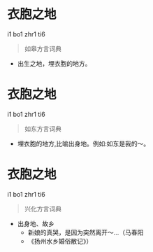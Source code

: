 # 衣胞之地
i1 bo1 zhr1 ti6
> 如皋方言词典
- 出生之地，埋衣胞的地方。

# 衣胞之地
i1 bo1 zhr1 ti6
> 如东方言词典
- 埋衣胞的地方,比喻出身地。例如:如东是我的～。

# 衣胞之地
i1 bo1 zhr1 ti6
> 兴化方言词典
- 出身地、故乡
  - 新娘的真哭，是因为突然离开～…（马春阳
  - 《扬州水乡婚俗散记》）
